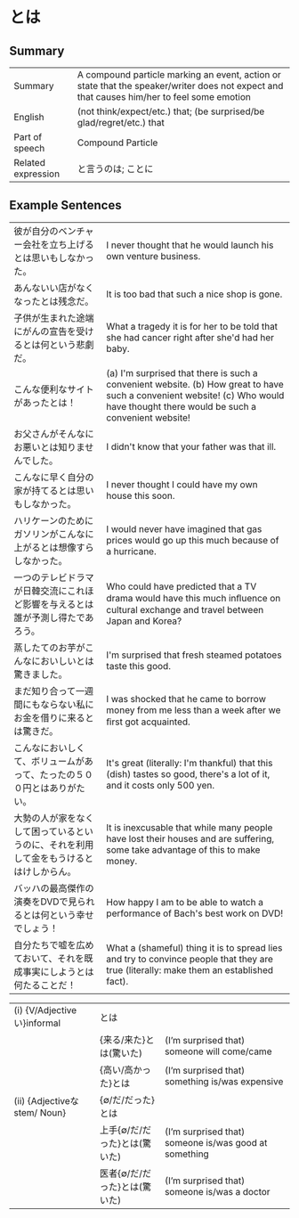 # とは

## Summary

<table><tr>   <td>Summary</td>   <td>A compound particle marking an event, action or state that the speaker/writer does not expect and that causes him/her to feel some emotion</td></tr><tr>   <td>English</td>   <td>(not think/expect/etc.) that; (be surprised/be glad/regret/etc.) that</td></tr><tr>   <td>Part of speech</td>   <td>Compound Particle</td></tr><tr>   <td>Related expression</td>   <td>と言うのは; ことに</td></tr></table>

## Example Sentences

<table><tr>   <td>彼が自分のベンチャー会社を立ち上げるとは思いもしなかった。</td>   <td>I never thought that he would launch his own venture business.</td></tr><tr>   <td>あんないい店がなくなったとは残念だ。</td>   <td>It is too bad that such a nice shop is gone.</td></tr><tr>   <td>子供が生まれた途端にがんの宣告を受けるとは何という悲劇だ。</td>   <td>What a tragedy it is for her to be told that she had cancer right after she'd had her baby.</td></tr><tr>   <td>こんな便利なサイトがあったとは！</td>   <td>(a) I'm surprised that there is such a convenient website. (b) How great to have such a convenient website! (c) Who would have thought there would be such a convenient website!</td></tr><tr>   <td>お父さんがそんなにお悪いとは知りませんでした。</td>   <td>I didn't know that your father was that ill.</td></tr><tr>   <td>こんなに早く自分の家が持てるとは思いもしなかった。</td>   <td>I never thought I could have my own house this soon.</td></tr><tr>   <td>ハリケーンのためにガソリンがこんなに上がるとは想像すらしなかった。</td>   <td>I would never have imagined that gas prices would go up this much because of a hurricane.</td></tr><tr>   <td>一つのテレビドラマが日韓交流にこれほど影響を与えるとは誰が予測し得たであろう。</td>   <td>Who could have predicted that a TV drama would have this much inﬂuence on cultural exchange and travel between Japan and Korea?</td></tr><tr>   <td>蒸したてのお芋がこんなにおいしいとは驚きました。</td>   <td>I'm surprised that fresh steamed potatoes taste this good.</td></tr><tr>   <td>まだ知り合って一週間にもならない私にお金を借りに来るとは驚きだ。</td>   <td>I was shocked that he came to borrow money from me less than a week after we ﬁrst got acquainted.</td></tr><tr>   <td>こんなにおいしくて、ボリュームがあって、たったの５００円とはありがたい。</td>   <td>It's great (literally: I'm thankful) that this (dish) tastes so good, there's a lot of it, and it costs only 500 yen.</td></tr><tr>   <td>大勢の人が家をなくして困っているというのに、それを利用して金をもうけるとはけしからん。</td>   <td>It is inexcusable that while many people have lost their houses and are suffering, some take advantage of this to make money.</td></tr><tr>   <td>バッハの最高傑作の演奏をDVDで見られるとは何という幸せでしょう！</td>   <td>How happy I am to be able to watch a performance of Bach's best work on DVD!</td></tr><tr>   <td>自分たちで嘘を広めておいて、それを既成事実にしようとは何たることだ！</td>   <td>What a (shameful) thing it is to spread lies and try to convince people that they are true (literally: make them an established fact).</td></tr></table>

<table class="table"><tbody><tr class="tr head"><td class="td"><span class="numbers">(i)</span> <span class="bold">{V/Adjectiveい}informal</span></td><td class="td"><span class="concept">とは</span></td><td class="td"></td></tr><tr class="tr"><td class="td"></td><td class="td"><span>{来る/来た}</span><span class="concept">とは</span><span>(驚いた)</span> </td><td class="td"><span>(I’m surprised that) someone will come/came</span></td></tr><tr class="tr"><td class="td"></td><td class="td"><span>{高い/高かった}</span><span class="concept">とは</span></td><td class="td"><span>(I’m surprised that) something is/was expensive</span></td></tr><tr class="tr head"><td class="td"><span class="numbers">(ii)</span> <span class="bold">{Adjectiveなstem/ Noun}</span></td><td class="td"><span>{∅/だ/だった}</span><span class="concept">とは</span></td><td class="td"></td></tr><tr class="tr"><td class="td"></td><td class="td"><span>上手{∅/だ/だった}</span><span class="concept">とは</span><span>(驚いた)</span> </td><td class="td"><span>(I’m surprised that) someone is/was good at something</span></td></tr><tr class="tr"><td class="td"></td><td class="td"><span>医者{∅/だ/だった}</span><span class="concept">とは</span><span>(驚いた)</span> </td><td class="td"><span>(I’m surprised that) someone is/was a doctor</span></td></tr></tbody></table>

